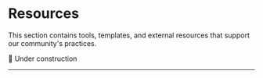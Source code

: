 # Resources

This section contains tools, templates, and external resources that support our community's practices.

🚧 Under construction

---


<!-- ## 🛠️ Tools

### [Collaboration Tools](tools.md)
Software and platforms that help teams work together effectively, from project management to communication tools.

### [Research & Design Tools](research-tools.md) *(Coming Soon)*
Tools for user research, design, prototyping, and testing.

### [Meeting & Facilitation Tools](meeting-tools.md) *(Coming Soon)*  
Apps and platforms that make meetings more productive and facilitation easier.

## 📄 Templates

### [Meeting Templates](templates/meeting-templates.md) *(Coming Soon)*
Agendas and structures for common meeting types - retrospectives, planning sessions, stakeholder updates.

### [Project Templates](templates/project-templates.md) *(Coming Soon)*
Charters, briefs, and planning documents to start projects on the right foot.

### [Communication Templates](templates/communication-templates.md) *(Coming Soon)*
Email templates, update formats, and feedback frameworks for clear communication.

## 🔗 External Resources

### [Learning Resources](learning-resources.md) *(Coming Soon)*
Books, courses, articles, and other materials for developing your practice skills.

### [Community Links](community-links.md) *(Coming Soon)*
Other communities, forums, and organizations related to our practices.

## 💡 How to Use This Section

**Browse by need** - Look for tools that solve specific problems you're facing
**Check community ratings** - See what others think about different options
**Share your experiences** - Add your own reviews and recommendations
**Suggest new resources** - Help expand our collective toolkit

## 🌟 Most Recommended

Based on community discussions and usage:

1. **[Miro](https://miro.com)** - Visual collaboration for remote and in-person teams
2. **[Slack](https://slack.com)** - Team communication and collaboration
3. **[Notion](https://notion.so)** - All-in-one workspace for notes, docs, and project management
4. **[Zoom](https://zoom.us)** - Video conferencing with breakout room capabilities
5. **[Google Workspace](https://workspace.google.com)** - Document collaboration and sharing

[View all tool recommendations →](tools.md)

## 📋 Recently Added

- **Retrospective facilitation checklist** - Step-by-step guide for retrospective facilitators
- **Stakeholder mapping template** - Visual tool for identifying and categorizing stakeholders
- **User interview script template** - Structure for conducting effective user interviews

## 🎯 Most Requested

The community has requested resources for:

1. **Remote workshop facilitation guides** - [Join discussion →](https://github.com/Tsunami-COP/tsunami-knowledge-base/discussions)
2. **Project handoff templates** - [Share your templates →](https://github.com/Tsunami-COP/tsunami-knowledge-base/discussions)
3. **OKR setting worksheets** - [Contribute examples →](https://github.com/Tsunami-COP/tsunami-knowledge-base/discussions)

## 🤝 Contributing Resources

Found a great tool or created a useful template? Here's how to share it:

### 1. Test It First
- Use the resource in your own work
- Note what works well and what doesn't
- Consider different contexts where it might be useful

### 2. Share in Discussions
- Create a post in **Tools & Resources** category
- Describe what problem it solves
- Include pros, cons, and specific use cases
- Ask others to try it and share their experiences

### 3. Add to Documentation
- Once there's community validation, add it to the appropriate resource page
- Include community feedback and multiple perspectives
- Keep descriptions practical and honest

### Content Guidelines for Resources

**For Tools:**
- **What it does** - Clear description of the tool's purpose
- **Best for** - Specific use cases and team contexts
- **Pricing** - Cost structure (free/paid/freemium)
- **Alternatives** - Similar tools and how they compare
- **Community experience** - Real feedback from users

**For Templates:**
- **When to use** - Situations where the template is helpful
- **How to customize** - Ways to adapt it for different contexts
- **Examples** - Sample filled-out versions (anonymized)
- **Formats available** - Different file types or versions

**For External Resources:**
- **Why it's valuable** - What you'll learn or gain
- **Difficulty level** - Beginner, intermediate, or advanced
- **Time investment** - How long it takes to read/complete
- **Key takeaways** - Most important insights or skills

---

**Missing something important?** [Suggest a new resource](https://github.com/Tsunami-COP/tsunami-knowledge-base/discussions) or [browse current discussions](https://github.com/Tsunami-COP/tsunami-knowledge-base/discussions/categories/tools-resources) to see what others are looking for. -->